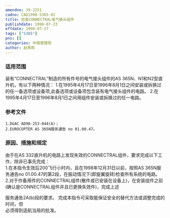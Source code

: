 ```yaml
---
amendno: 39-2251  
cadno: CAD1998-S365-02  
title: 检查CONNECTRAL电气接头组件  
publishdate: 1998-07-23  
effdate: 1998-07-27  
tags: ["S365"]  
pns: []  
categories: 中南管理局  
author: 赵燕莉  
---
```

  
### 适用范围  
装有“CONNECTRAL”制造的所有件号的电气接头组件的AS 365N、N1和N2型直升机，有以下两种情况：
1.在1995年4月17日至1996年8月1日之间安装或拆换过的任一备选项或设备项,此备选项或设备项包含装有电气接头组件的电路。
2.在1995年4月17日至1996年8月1日之间用组件安装或拆换过的任一电路。  
  
<!--more-->  
### 参考文件  
    1.DGAC AD98-253-044(A)；  
    2.EUROCOPTER AS 365N服务通告 no 01.00.47。  
  
### 原因、措施和规定  
由于在AS 332直升机的电路上发现失效的CONNECTRAL组件，要求完成以下工作，除非已事先完成：  
    1.在本指令生效后200飞行小时内，且在1998年12月31日以前，按照AS 365N服务通告no 01.00.47的第2段，在振动情况下(即旋翼旋转)检查所有系统的电路。  
    2.对于作备用件的CONNECTRAL组件(散件或已安装在设备上)，在安装组件之前(确认是CONNECTRAL组件并且已更换失效件)，完成上述  
  
  
服务通告2A(b)段的要求。     完成本指令可采取能保证安全的替代方法或调整完成的时间，但  
必须得到适航当局的批准。  
